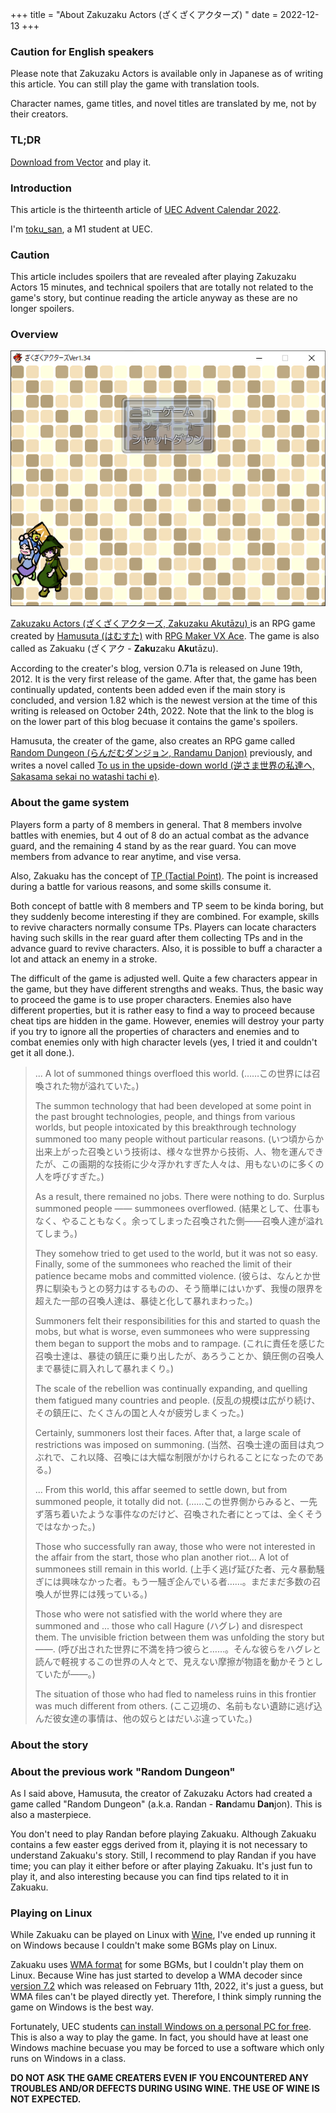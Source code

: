 +++
title = "About Zakuzaku Actors (ざくざくアクターズ) "
date = 2022-12-13
+++

### Caution for English speakers

Please note that Zakuzaku Actors is available only in Japanese as of writing this article. You can still play the game with translation tools.

Character names, game titles, and novel titles are translated by me, not by their creators.

<!--
### TL;DR
-->

### TL;DR

<!--
[Vectorのダウンロードページ](https://www.vector.co.jp/soft/dl/winnt/game/se508809.html)からダウンロードしてプレイしましょう．
-->

[Download from Vector](https://www.vector.co.jp/soft/dl/winnt/game/se508809.html) and play it.

<!--
### はじめに
-->

### Introduction

<!--
この記事は[UEC Advent Calendar 2022](https://adventar.org/calendars/7581)の13日目の記事です．
-->

This article is the thirteenth article of [UEC Advent Calendar 2022](https://adventar.org/calendars/7581).

<!--
現在電通大M1の[toku\_san](https://keybase.io/toku_san/)です．
-->

I'm [toku\_san](https://keybase.io/toku_san/), a M1 student at UEC.

<!--
### 注意
-->

### Caution

<!--
この記事にはざくざくアクターズを始めからプレイして15分くらいすればわかるネタバレと，ゲームのストーリーには全く関係のない技術的なネタバレが存在します．でもそんなものはやネタバレではないので気にせず読み続けてください．
-->

This article includes spoilers that are revealed after playing Zakuzaku Actors 15 minutes, and technical spoilers that are totally not related to the game's story, but continue reading the article anyway as these are no longer spoilers.

<!--
### 概要
-->

### Overview

<!--
![ざくざくアクターズVer1.82を初回起動した直後のスクリーンショット](top_screenshot.png)
-->

![A screenshot of Zakuzaku Actors Ver 1.82 on the first launch](top_screenshot.png)

<!--
[ざくざくアクターズ](https://www.vector.co.jp/soft/winnt/game/se508809.html)は，[はむすた](https://www.vector.co.jp/vpack/browse/person/an051865.html)氏によって[RPGツクール VX Ace](https://rpgmakerofficial.com/product/products/rpgvxace/index/)で制作されたRPGゲームです．縮めてざくアクとも呼ばれています．
-->

[Zakuzaku Actors (ざくざくアクターズ, Zakuzaku Akuta&#772;zu) ](https://www.vector.co.jp/soft/winnt/game/se508809.html)is an RPG game created by [Hamusuta (はむすた)](https://www.vector.co.jp/vpack/browse/person/an051865.html) with [RPG Maker VX Ace](https://rpgmakerofficial.com/product/products/rpgvxace/index/). The game is also called as Zakuaku (ざくアク - **Zaku**zaku **Aku**ta&#772;zu).

<!--
作者ブログによれば，2012年6月19日にバージョン0.71aが公開されました．これがこのゲームの初めての公開となります．その後更新を続け，メインストーリーが完結したあともコンテンツの追加が続き，この記事の執筆当時最新版であるバージョン1.82が2022年10月24日に公開されました．なお，作者ブログにはゲームのネタバレに相当するコンテンツを含まれているため，リンクはこの記事の下部にあります．
-->

According to the creater's blog, version 0.71a is released on June 19th, 2012. It is the very first release of the game. After that, the game has been continually updated, contents been added even if the main story is concluded, and version 1.82 which is the newest version at the time of this writing is released on October 24th, 2022. Note that the link to the blog is on the lower part of this blog becuase it contains the game's spoilers.

<!--
製作者のはむすた氏はざくアクの他に，[らんだむダンジョン](https://www.vector.co.jp/soft/winnt/game/se482804.html)というRPGゲームを過去に製作しているほか，[逆さま世界の私達へ](https://www.pixiv.net/novel/series/1449123)という小説も執筆しています．
-->

Hamusuta, the creater of the game, also creates an RPG game called [Random Dungeon (らんだむダンジョン, Randamu Danjon)](https://www.vector.co.jp/soft/winnt/game/se482804.html) previously, and writes a novel called [To us in the upside-down world (逆さま世界の私達へ, Sakasama sekai no watashi tachi e)](https://www.pixiv.net/novel/series/1449123).

<!--
### ゲームシステムに関して
-->

### About the game system

<!--
ざくアクでは原則8人のパーティーを組みます．戦闘にも8人が関わりますが，そのうち4人が前衛として実際の戦闘を行い，残りの4人は後衛として待機します．ただし，いつでもメンバーを前衛あるいは後衛に移すことが可能です．
-->

Players form a party of 8 members in general. That 8 members involve battles with enemies, but 4 out of 8 do an actual combat as the advance guard, and the remaining 4 stand by as the rear guard. You can move members from advance to rear anytime, and vise versa.

<!--
また，ざくアクでは[TP（Tactical Point）](https://tkool.jp/mv/course/03.html)という概念が存在します．これは戦闘中に様々な状況下でたまるものですが，一部の技能はこれを消費します．
-->

Also, Zakuaku has the concept of [TP (Tactial Point)](https://tkool.jp/mv/course/03.html). The point is increased during a battle for various reasons, and some skills consume it.

<!--
8人制バトルとTPという概念は単独で見ると地味ですが，この2つが組み合わさるとかなり興味深くなります．例えば蘇生技は概してTPを消費するため，そのような技を持ったキャラクターがTPをためたら後衛に配置し，蘇生するタイミングで前衛に戻すといったことが可能になります．またバフ技を大量に掛けて一撃で突破するという方法も考えられます．
-->

Both concept of battle with 8 members and TP seem to be kinda boring, but they suddenly become interesting if they are combined. For example, skills to revive characters normally consume TPs. Players can locate characters having such skills in the rear guard after them collecting TPs and in the advance guard to revive characters. Also, it is possible to  buff a character a lot and attack an enemy in a stroke.

<!--
難易度は絶妙です．操作キャラクターはかなりの数が登場しますが，得意不得意はキャラクターによって異なるため，キャラクターを使い分けて攻略することが基本となっています．また敵の性質もやはりそれぞれ異なりますが，ゲーム中に攻略のための誘導が存在するため，かなり親切設計になっています．ただし敵味方の特徴を無視したゴリ押しをしようとすると，レベルがいくら高くても死にます（死にました）．
-->

The difficult of the game is adjusted well. Quite a few characters appear in the game, but they have different strengths and weaks. Thus, the basic way to proceed the game is to use proper characters. Enemies also have different properties, but it is rather easy to find a way to proceed because cheat tips are hidden in the game. However, enemies will destroy your party if you try to ignore all the properties of characters and enemies and to combat enemies only with high character levels (yes, I tried it and couldn't get it all done.).

<!--
### ストーリーに関して
-->

<!--
> ……この世界には召喚された物が溢れていた。
>
> いつ頃からか出来上がった召喚という技術は、様々な世界から技術、人、物を運んできたが、この画期的な技術に少々浮かれすぎた人々は、用もないのに多くの人を呼びすぎた。
>
> 結果として、仕事もなく、やることもなく。余ってしまった召喚された側――召喚人達が溢れてしまう。
>
> 彼らは、なんとか世界に馴染もうとの努力はするものの、そう簡単にはいかず、我慢の限界を超えた一部の召喚人達は、暴徒と化して暴れまわった。
>
> これに責任を感じた召喚士達は、暴徒の鎮圧に乗り出したが、あろうことか、鎮圧側の召喚人まで暴徒に肩入れして暴れまくり。
>
> 反乱の規模は広がり続け、その鎮圧に、たくさんの国と人々が疲労しまくった。
>
> 当然、召喚士達の面目は丸つぶれで、これ以降、召喚には大幅な制限がかけられることになったのである。
>
> ……この世界側からみると、一先ず落ち着いたような事件なのだけど、召喚された者にとっては、全くそうではなかった。
>
> 上手く逃げ延びた者、元々暴動騒ぎには興味なかった者。もう一騒ぎ企んでいる者……。まだまだ多数の召喚人が世界には残っている。
>
> 呼び出された世界に不満を持つ彼らと……。そんな彼らをハグレと読んで軽視するこの世界の人々とで、見えない摩擦が物語を動かそうとしていたが――。
>
> ここ辺境の、名前もない遺跡に逃げ込んだ彼女達の事情は、他の奴らとはだいぶ違っていた。
-->

> ... A lot of summoned things overfloed this world. (……この世界には召喚された物が溢れていた。)
>
> The summon technology that had been developed at some point in the past brought technologies, people, and things from various worlds, but people intoxicated by this breakthrough technology summoned too many people without particular reasons. (いつ頃からか出来上がった召喚という技術は、様々な世界から技術、人、物を運んできたが、この画期的な技術に少々浮かれすぎた人々は、用もないのに多くの人を呼びすぎた。)
>
> As a result, there remained no jobs. There were nothing to do. Surplus summoned people ―― summonees overflowed. (結果として、仕事もなく、やることもなく。余ってしまった召喚された側――召喚人達が溢れてしまう。)
>
> They somehow tried to get used to the world, but it was not so easy. Finally, some of the summonees who reached the limit of their patience became mobs and committed violence. (彼らは、なんとか世界に馴染もうとの努力はするものの、そう簡単にはいかず、我慢の限界を超えた一部の召喚人達は、暴徒と化して暴れまわった。)
>
> Summoners felt their responsibilities for this and started to quash the mobs, but what is worse, even summonees who were suppressing them began to support the mobs and to rampage. (これに責任を感じた召喚士達は、暴徒の鎮圧に乗り出したが、あろうことか、鎮圧側の召喚人まで暴徒に肩入れして暴れまくり。)
>
> The scale of the rebellion was continually expanding, and quelling them fatigued many countries and people. (反乱の規模は広がり続け、その鎮圧に、たくさんの国と人々が疲労しまくった。)
>
> Certainly, summoners lost their faces. After that, a large scale of restrictions was imposed on summoning. (当然、召喚士達の面目は丸つぶれで、これ以降、召喚には大幅な制限がかけられることになったのである。)
>
> ... From this world, this affar seemed to settle down, but from summoned people, it totally did not. (……この世界側からみると、一先ず落ち着いたような事件なのだけど、召喚された者にとっては、全くそうではなかった。)
>
> Those who successfully ran away, those who were not interested in the affair from the start, those who plan another riot... A lot of summonees still remain in this world. (上手く逃げ延びた者、元々暴動騒ぎには興味なかった者。もう一騒ぎ企んでいる者……。まだまだ多数の召喚人が世界には残っている。)
>
> Those who were not satisfied with the world where they are summoned and ... those who call Hagure (ハグレ) and disrespect them. The unvisible friction between them was unfolding the story but ――. (呼び出された世界に不満を持つ彼らと……。そんな彼らをハグレと読んで軽視するこの世界の人々とで、見えない摩擦が物語を動かそうとしていたが――。)
>
> The situation of those who had fled to nameless ruins in this frontier was much different from others. (ここ辺境の、名前もない遺跡に逃げ込んだ彼女達の事情は、他の奴らとはだいぶ違っていた。)

### About the story

<!--
### 前作「らんだむダンジョン」に関して
-->

### About the previous work "Random Dungeon"

<!--
前述の通り，ざくアクの製作者であるはむすた氏は，過去にらんだむダンジョン（通称らんダン）というゲームを製作しています．こちらもかなりの大作です．
-->

As I said above, Hamusuta, the creator of Zakuzaku Actors had created a game called "Random Dungeon" (a.k.a. Randan - **Ran**damu **Dan**jon). This is also a masterpiece.

<!--
ざくアクをプレイするにあたってらんダンを予めプレイする必要はありません．ざくアクにはらんダンのネタがいくつか用いられていますが，らんダンをやっていないからといって，ざくアクのストーリーが全く解らなくなるということはありません．それでももし時間があればらんダンもプレイすることをおすすめします．ざくアクの前にやっても，あとにやっても構いません．らんダン自体面白いですし，ざくアクに含まているネタがわかって結構楽しいです．
-->

You don't need to play Randan before playing Zakuaku. Although Zakuaku contains a few easter eggs derived from it, playing it is not necessary to understand Zakuaku's story. Still, I recommend to play Randan if you have time; you can play it either before or after playing Zakuaku. It's just fun to play it, and also interesting because you can find tips related to it in Zakuaku.

<!--
### Linuxでのプレイに関して
-->

### Playing on Linux

<!--
[Wine](https://www.winehq.org/)を用いればざくアクをLinuxでプレイすることはできますが，私自身は一部のBGMを再生させることができず，結局Windows上で動かすことにしました．
-->

While Zakuaku can be played on Linux with [Wine](https://www.winehq.org/), I've ended up running it on Windows because I couldn't make some BGMs play on Linux.

<!--
ざくアクには[WMA形式](https://ja.wikipedia.org/wiki/Windows_Media_Audio)の音源が用いられていますが，この形式で保存されているBGMを鳴らすことができませんでした．Wineでは2022年2月11日に公開された[バージョン7.2](https://www.winehq.org/announce/7.2)でWMAデコーダの開発が開始されたばかりなため，あくまで推測ですが，まだWMAを直接鳴らすことが出来ないのかなと考えています．従って素直にWindows上でプレイするほうが得策だと思います．
-->

Zakuaku uses [WMA format](https://ja.wikipedia.org/wiki/Windows_Media_Audio) for some BGMs, but I couldn't play them on Linux. Because Wine has just started to develop a WMA decoder since [version 7.2](https://www.winehq.org/announce/7.2) which was released on February 11th, 2022, it's just a guess, but WMA files can't be played directly yet. Therefore, I think simply running the game on Windows is the best way.

<!--
幸いにして，電通大の学生は[無料で個人PCにWindowsをインストールすることができます](https://www.cc.uec.ac.jp/ug/ja/license/ms/personal/kivuto/index.html)．これを利用するのも一つの手です．実際これ以外にも，例えば授業中にWindowsでしか動かないソフトウェアの利用を強いられることがありますし，Windowsマシンは一台あったほうが良いです．
-->

Fortunately, UEC students [can install Windows on a personal PC for free](https://www.cc.uec.ac.jp/ug/ja/license/ms/personal/kivuto/index.html). This is also a way to play the game. In fact, you should have at least one Windows machine becuase you may be forced to use a software which only runs on Windows in a class.

<!--
**Wineを利用したことによるトラブルや不具合に関してゲームの製作者に問い合わせないでください．Wineの使用は開発側の想定環境ではありません．**
-->

**DO NOT ASK THE GAME CREATERS EVEN IF YOU ENCOUNTERED ANY TROUBLES AND/OR DEFECTS DURING USING WINE. THE USE OF WINE IS NOT EXPECTED.**
